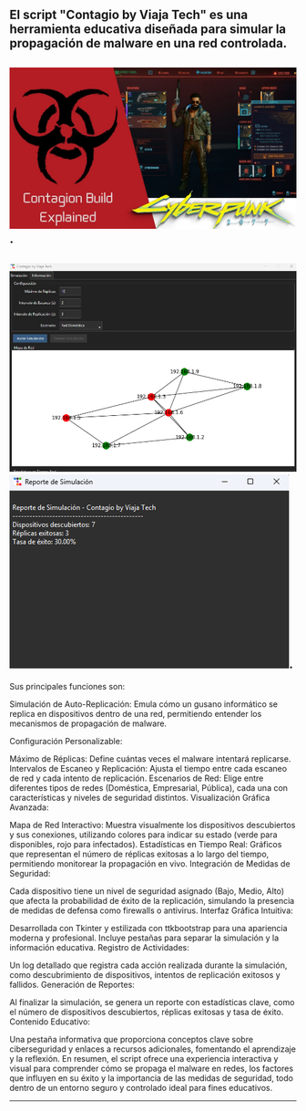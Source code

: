 El script "Contagio by Viaja Tech" es una herramienta educativa diseñada para simular la propagación de malware en una red controlada. 
-----
![](https://github.com/viajatech/Contagio/blob/main/maxresdefault.jpg).
-----
![](https://github.com/viajatech/Contagio/blob/main/GUI%20CONTAGIO%20ALPHA.png)
![](https://github.com/viajatech/Contagio/blob/main/GUI%20REPORTE.png).
-----
Sus principales funciones son:

Simulación de Auto-Replicación: Emula cómo un gusano informático se replica en dispositivos dentro de una red, permitiendo entender los mecanismos de propagación de malware.

Configuración Personalizable:

Máximo de Réplicas: Define cuántas veces el malware intentará replicarse.
Intervalos de Escaneo y Replicación: Ajusta el tiempo entre cada escaneo de red y cada intento de replicación.
Escenarios de Red: Elige entre diferentes tipos de redes (Doméstica, Empresarial, Pública), cada una con características y niveles de seguridad distintos.
Visualización Gráfica Avanzada:

Mapa de Red Interactivo: Muestra visualmente los dispositivos descubiertos y sus conexiones, utilizando colores para indicar su estado (verde para disponibles, rojo para infectados).
Estadísticas en Tiempo Real: Gráficos que representan el número de réplicas exitosas a lo largo del tiempo, permitiendo monitorear la propagación en vivo.
Integración de Medidas de Seguridad:

Cada dispositivo tiene un nivel de seguridad asignado (Bajo, Medio, Alto) que afecta la probabilidad de éxito de la replicación, simulando la presencia de medidas de defensa como firewalls o antivirus.
Interfaz Gráfica Intuitiva:

Desarrollada con Tkinter y estilizada con ttkbootstrap para una apariencia moderna y profesional.
Incluye pestañas para separar la simulación y la información educativa.
Registro de Actividades:

Un log detallado que registra cada acción realizada durante la simulación, como descubrimiento de dispositivos, intentos de replicación exitosos y fallidos.
Generación de Reportes:

Al finalizar la simulación, se genera un reporte con estadísticas clave, como el número de dispositivos descubiertos, réplicas exitosas y tasa de éxito.
Contenido Educativo:

Una pestaña informativa que proporciona conceptos clave sobre ciberseguridad y enlaces a recursos adicionales, fomentando el aprendizaje y la reflexión.
En resumen, el script ofrece una experiencia interactiva y visual para comprender cómo se propaga el malware en redes, los factores que influyen en su éxito y la importancia de las medidas de seguridad, todo dentro de un entorno seguro y controlado ideal para fines educativos.

------
